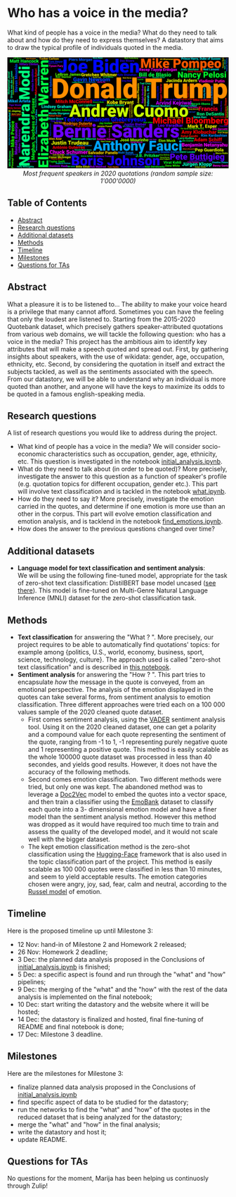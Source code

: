 

# Who has a voice in the media? <!-- omit in toc --> 
What kind of people has a voice in the media? What do they need to talk about and how do they need to express themselves? A datastory that aims to draw the typical profile of individuals quoted in the media.

<p align="center">
  <img src="wordcloud-speakers.png" alt="wordcloud" width="650">
  <br>
  <em>Most frequent speakers in 2020 quotations (random sample size: 1'000'0000)</em>
</p>

## Table of Contents <!-- omit in toc -->

- [Abstract](#abstract)
- [Research questions](#research-questions)
- [Additional datasets](#additional-datasets)
- [Methods](#methods)
- [Timeline](#timeline)
- [Milestones](#milestones)
- [Questions for TAs](#questions-for-tas)
  

## Abstract
What a pleasure it is to be listened to… The ability to make your voice heard is a privilege that many cannot afford. Sometimes you can have the feeling that only the loudest are listened to.
Starting from the 2015-2020 Quotebank dataset, which precisely gathers speaker-attributed quotations from various web domains, we will tackle the following question: who has a voice in the media? This project has the ambitious aim to identify key attributes that will make a speech quoted and spread out. First, by gathering insights about speakers, with the use of wikidata: gender, age, occupation, ethnicity, etc. Second, by considering the quotation in itself and extract the subjects tackled, as well as the sentiments associated with the speech. From our datastory, we will be able to understand why an individual is more quoted than another, and anyone will have the keys to maximize its odds to be quoted in a famous english-speaking media.



## Research questions
A list of research questions you would like to address during the project.
- What kind of people has a voice in the media? We will consider socio-economic characteristics such as occupation, gender, age, ethnicity, etc. This question is investigated in the notebook [initial_analysis.ipynb](initial_analysis.ipynb).
- What do they need to talk about (in order to be quoted)? More precisely, investigate the answer to this question as a function of speaker's profile (e.g. quotation topics for different occupation, gender etc.). This part will involve text classification and is tackled in the notebook [what.ipynb](what.ipynb).
- How do they need to say it? More precisely, investigate the emotion carried in the quotes, and determine if one emotion is more use than an other in the corpus. This part will evolve emotion classification and emotion analysis, and is tacklend in the notebook [find_emotions.ipynb](find_emotions.ipynb).
- How does the answer to the previous questions changed over time?

## Additional datasets
- __Language model for text classification and sentiment analysis__: <br> We will be using the following fine-tuned model, appropriate for the task of zero-shot text classification: DistilBERT base model uncased ([see there](https://huggingface.co/typeform/distilbert-base-uncased-mnli)). This model is fine-tuned on Multi-Genre Natural Language Inference (MNLI) dataset for the zero-shot classification task.


## Methods
* __Text classification__ for answering the "What ? ". More precisely, our project requires to be able to automatically find quotations' topics: for example among {politics, U.S., world, economy, business, sport, science, technology, culture}. The approach used is called "zero-shot text classification" and is described in [this notebook](find_topics_100k.ipynb).
* __Sentiment analysis__ for answering the "How ? ". This part tries to encapsulate *how* the message in the quote is conveyed, from an emotional perspective. The analysis of the emotion displayed in the quotes can take several forms, from sentiment analysis to emotion classification. Three different approaches were tried each on a 100 000 values sample of the 2020 cleaned quote dataset.
  -  First comes sentiment analysis, using the [VADER](http://comp.social.gatech.edu/papers/icwsm14.vader.hutto.pdf) sentiment analysis tool. Using it on the 2020 cleaned dataset, one can get a polarity and a compound value for each quote representing the sentiment of the quote, ranging from -1 to 1, -1 representing purely negative quote and 1 representing a positive quote. This method is easily scalable as the whole 100000 quote dataset was processed in less than 40 secondes, and yields good results. However, it does not have the accuracy of the following methods.
  -  Second comes emotion classification. Two different methods were tried, but only one was kept. The abandoned method was to leverage  a [Doc2Vec](https://radimrehurek.com/gensim/models/doc2vec.html) model to embed the quotes into a vector space, and then train a classifier using the [EmoBank](https://github.com/JULIELab/EmoBank) dataset to classify each quote into a 3- dimensional emotion model and have a finer model than the sentiment analysis method. However this method was dropped as it would have required too much time to train and assess the quality of the developed model, and it would not scale well with the bigger dataset.
  -  The kept emotion classification method is the zero-shot classification using the [Hugging-Face](https://huggingface.co/) framework that is also used  in the topic classification part of the project. This method is easily scalable as 100 000 quotes were classified in less than 10 minutes, and seem to yield acceptable results. The emotion categories chosen were angry, joy, sad, fear, calm and neutral, according to the [Russel model](https://www.sciencedirect.com/science/article/pii/009265667790037X) of emotion.

## Timeline
Here is the proposed timeline up until Milestone 3:
- 12 Nov: hand-in of Milestone 2 and Homework 2 released;
- 26 Nov: Homework 2 deadline;
- 3 Dec: the planned data analysis proposed in the Conclusions of [initial_analysis.ipynb](initial_analysis.ipynb) is finished;
- 5 Dec: a specific aspect is found and run through the "what" and "how" pipelines;
- 9 Dec: the merging of the "what" and the "how" with the rest of the data analysis is implemented on the final notebook;
- 10 Dec: start writing the datastory and the website where it will be hosted;
- 14 Dec: the datastory is finalized and hosted, final fine-tuning of README and final notebook is done;
- 17 Dec: Milestone 3 deadline.

## Milestones
Here are the milestones for Milestone 3:
- finalize planned data analysis proposed in the Conclusions of [initial_analysis.ipynb](initial_analysis.ipynb)
- find specific aspect of data to be studied for the datastory;
- run the networks to find the "what" and "how" of the quotes in the reduced dataset that is being analyzed for the datastory;
- merge the "what" and "how" in the final analysis;
- write the datastory and host it;
- update README.

## Questions for TAs
No questions for the moment, Marija has been helping us continuosly through Zulip!
